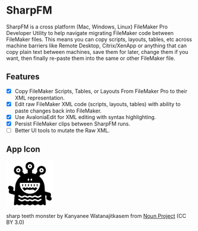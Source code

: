 # SharpFM

SharpFM is a cross platform (Mac, Windows, Linux) FileMaker Pro Developer Utility to help navigate migrating FileMaker code between FileMaker files. This means you can copy scripts, layouts, tables, etc across machine barriers like Remote Desktop, Citrix/XenApp or anything that can copy plain text between machines, save them for later, change them if you want, then finally re-paste them into the same or other FileMaker file.

## Features

- [x] Copy FileMaker Scripts, Tables, or Layouts From FileMaker Pro to their XML representation.
- [x] Edit raw FileMaker XML code (scripts, layouts, tables) with ability to paste changes back into FileMaker.
- [x] Use AvaloniaEdit for XML editing with syntax highlighting.
- [x] Persist FileMaker clips between SharpFM runs.
- [ ] Better UI tools to mutate the Raw XML.

## App Icon

![Sharp FM](SharpFM.App/Assets/noun-sharp-teeth-monster-4226695.small.png)

sharp teeth monster by Kanyanee Watanajitkasem from [Noun Project](https://thenounproject.com/browse/icons/term/sharp-teeth-monster/) (CC BY 3.0)
